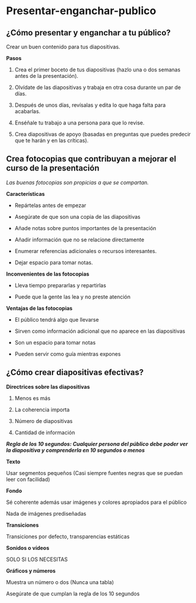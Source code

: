 # Presentar-enganchar-publico

## ¿Cómo presentar y enganchar a tu público?

Crear un buen contenido para tus diapositivas.

**Pasos**

1. Crea el primer boceto de tus diapositivas (hazlo una o dos semanas antes de la presentación).

2. Olvídate de las diapositivas y trabaja en otra cosa durante un par de días.

3. Después de unos días, revísalas y edita lo que haga falta para acabarlas.

4. Enséñale tu trabajo a una persona para que lo revise.

5. Crea diapositivas de apoyo (basadas en preguntas que puedes predecir que te harán y en las críticas).

## Crea fotocopias que contribuyan a mejorar el curso de la presentación

*Las buenas fotocopias son propicias a que se compartan.*

**Características**

+ Repártelas antes de empezar

+ Asegúrate de que son una copia de las diapositivas

+ Añade notas sobre puntos importantes de la presentación 

+ Añadir información que no se relacione directamente

+ Enumerar referencias adicionales o recursos interesantes.

+ Dejar espacio para tomar notas.

**Inconvenientes de las fotocopias**

+ Lleva tiempo prepararlas y repartirlas

+ Puede que la gente las lea y no preste atención 

**Ventajas de las fotocopias**

+ El público tendrá algo que llevarse 

+ Sirven como información adicional que no aparece en las diapositivas

+ Son un espacio para tomar notas

+ Pueden servir como guía mientras expones


## ¿Cómo crear diapositivas efectivas?

**Directrices sobre las diapositivas**

1. Menos es más

2. La coherencia importa

3. Número de diapositivas

4. Cantidad de información

***Regla de los 10 segundos: Cualquier persona del público debe poder ver la diapositiva y comprenderla en 10 segundos o menos***

**Texto**

Usar segmentos pequeños (Casi siempre fuentes negras que se puedan leer con facilidad)

**Fondo**

Sé coherente además usar imágenes y colores apropiados para el público

Nada de imágenes prediseñadas

**Transiciones**

Transiciones por defecto, transparencias estáticas

**Sonidos o vídeos**

SOLO SI LOS NECESITAS

**Gráficos y números**

Muestra un número o dos (Nunca una tabla)

Asegúrate de que cumplan la regla de los 10 segundos 




